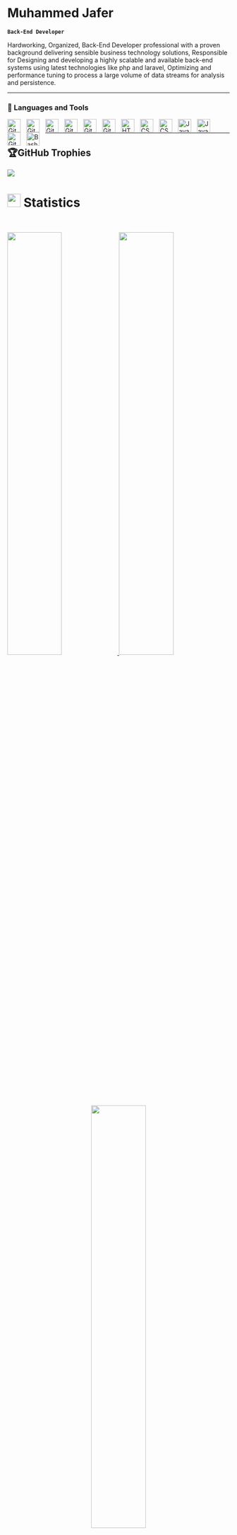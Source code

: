# Muhammed Jafer

**`Back-End Developer`**

Hardworking, Organized, Back-End Developer professional with a proven background delivering sensible business technology solutions, Responsible for Designing and developing a highly scalable and available back-end systems using latest technologies like php and laravel, Optimizing and performance tuning to process a large volume of data streams for analysis and persistence.

---

### 🧰 Languages and Tools

<img align="left" alt="Git" width="30px" style="padding-right:10px;" src="https://cdn.jsdelivr.net/gh/devicons/devicon/icons/php/php-original.svg" />
<img align="left" alt="Git" width="30px" style="padding-right:10px;" src="https://cdn.jsdelivr.net/gh/devicons/devicon/icons/yii/yii-original-wordmark.svg" />
<img align="left" alt="Git" width="30px" style="padding-right:10px;" src="https://cdn.jsdelivr.net/gh/devicons/devicon/icons/laravel/laravel-plain.svg" />
<img align="left" alt="Git" width="30px" style="padding-right:10px;" src="https://cdn.jsdelivr.net/gh/devicons/devicon/icons/bootstrap/bootstrap-original.svg" />
<img align="left" alt="Git" width="30px" style="padding-right:10px;" src="https://cdn.jsdelivr.net/gh/devicons/devicon/icons/tailwindcss/tailwindcss-plain.svg" />
<img align="left" alt="Git" width="30px" style="padding-right:10px;" src="https://cdn.jsdelivr.net/gh/devicons/devicon/icons/git/git-original.svg" />
<img align="left" alt="HTML" width="30px" style="padding-right:10px;" src="https://cdn.jsdelivr.net/gh/devicons/devicon/icons/html5/html5-plain.svg" />
<img align="left" alt="CSS" width="30px" style="padding-right:10px;" src="https://cdn.jsdelivr.net/gh/devicons/devicon/icons/css3/css3-plain.svg" />
<img align="left" alt="CSS" width="30px" style="padding-right:10px;" src="https://cdn.jsdelivr.net/gh/devicons/devicon/icons/sass/sass-original.svg" />
<img align="left" alt="JavaScript" width="30px" style="padding-right:10px;" src="https://cdn.jsdelivr.net/gh/devicons/devicon/icons/javascript/javascript-plain.svg" />
<img align="left" alt="JavaScript" width="30px" style="padding-right:10px;" src="https://cdn.jsdelivr.net/gh/devicons/devicon/icons/github/github-original-wordmark.svg" />
<img align="left" alt="Git" width="30px" style="padding-right:10px;" src="https://cdn.jsdelivr.net/gh/devicons/devicon/icons/gitlab/gitlab-original-wordmark.svg" />
<img align="left" alt="Bash" width="30px" style="padding-right:10px;" src="https://cdn.jsdelivr.net/gh/devicons/devicon/icons/bash/bash-plain.svg" />
<br />

---



## 🏆GitHub Trophies
![](https://github-profile-trophy.vercel.app/?username=muhammedjafer&theme=darkhub&no-frame=false&no-bg=false&margin-w=4)

# <img src="https://media4.giphy.com/media/MIGbtLZoVjbl0bYbAd/giphy.gif?cid=ecf05e472t2h0i8d7dcjaoau9iqtchhr899hxmpxzzgc7lyw&rid=giphy.gif" width="30"> Statistics

<br/>
<p align="left">
<a href="https://www.linkedin.com/in/muhammed-jafer-67a7aa191/">
    <img width="49.5%" src="https://github-readme-stats.vercel.app/api?username=muhammedjafer&show_icons=true&include_all_commits=true&theme=radical&hide_border=true">
    <img width="49.5%" src="https://github-readme-streak-stats.herokuapp.com/?user=muhammedjafer&theme=radical&hide_border=true">			  
  </a>
</p>
<br>

<p align="center">
  <a href="https://www.linkedin.com/in/muhammed-jafer-67a7aa191/">
    <img width="49.5%" src="https://github-readme-stats.vercel.app/api/top-langs/?username=muhammedjafer&theme=radical&bg_color=282828&hide_border=true&include_all_commits=true&count_private=true&layout=compact">
  </a>
</p>

<p align="center"><img src="https://profile-counter.glitch.me/{muhammedjafer}/count.svg"></p>
 
<details>
  <summary><h3>👨‍💻 Muhammed's Coding Journey</h3></summary>
    I started my coding journey as a naive computer science student with a passion to learn everything I could in this programming world - code, unix, linux, theory. And all the while, teaching myself web development with a dream to build my own app, but that soon got overshadowed by my desire to excel in php and laravel. A desire that landed me a Back-end developer job upon graduation. I am still working on my skills and get more experience in that industry to be a full-stack developer Don't wait up, because I'm coming.
</details>

<!--
**muhammedjafer/muhammedjafer** is a ✨ _special_ ✨ repository because its `README.md` (this file) appears on your GitHub profile.

Here are some ideas to get you started:

- 🔭 I’m currently working on ...
- 🌱 I’m currently learning ...
- 👯 I’m looking to collaborate on ...
- 🤔 I’m looking for help with ...
- 💬 Ask me about ...
- 📫 How to reach me: ...
- 😄 Pronouns: ...
- ⚡ Fun fact: ...
-->
